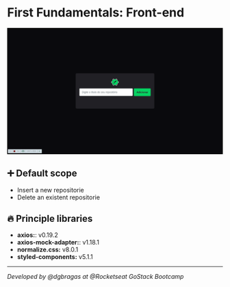 # **First Fundamentals: Front-end**

![](../docs/web-interface.gif)


## **:heavy_plus_sign: Default scope**

- Insert a new repositorie
- Delete an existent repositorie


## **:fire: Principle libraries**

- **axios:**: v0.19.2
- **axios-mock-adapter:**: v1.18.1
- **normalize.css:** v8.0.1
- **styled-components:** v5.1.1

---

*Developed by @dgbragas at @Rocketseat GoStack Bootcamp*
